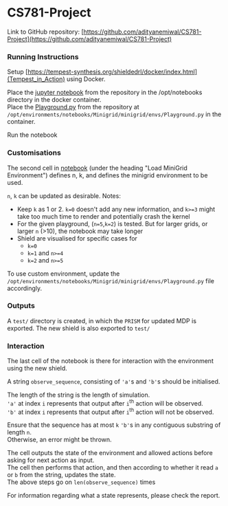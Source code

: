 # CS781-Project
Link to GitHub repository: [https://github.com/adityanemiwal/CS781-Project](https://github.com/adityanemiwal/CS781-Project)

### Running Instructions
Setup [https://tempest-synthesis.org/shieldedrl/docker/index.html](Tempest_in_Action) using Docker.

Place the [jupyter notebook](shieldSynthesis.ipynb) from the repository in the /opt/notebooks directory in the docker container.<br>
Place the [Playground.py](Playground.py) from the repository at `/opt/environments/notebooks/Minigrid/minigrid/envs/Playground.py` in the container.

Run the notebook

### Customisations 
The second cell in [notebook](shieldSynthesis.ipynb) (under the heading "Load MiniGrid Environment") defines n, k, and defines the minigrid environment to be used.

`n`, `k` can be updated as desirable. Notes:
- Keep `k` as 1 or 2. `k=0` doesn't add any new information, and `k>=3` might take too much time to render and potentially crash the kernel
- For the given playground, (`n=5`,`k=2`) is tested. But for larger grids, or larger `n` (>10), the notebook may take longer
- Shield are visualised for specific cases for
  - `k=0`
  - `k=1` and `n>=4`
  - `k=2` and `n>=5`

To use custom environment, update the `/opt/environments/notebooks/Minigrid/minigrid/envs/Playground.py` file accordingly.

### Outputs
A `test/` directory is created, in which the `PRISM` for updated MDP is exported.
The new shield is also exported to `test/`

### Interaction
The last cell of the notebook is there for interaction with the environment using the new shield.

A string `observe_sequence`, consisting of `'a'`s and `'b'`s should be initialised. 

The length of the string is the length of simulation.<br>
`'a'` at index `i` represents that output after `i`<sup>th</sup> action will be observed.<br>
`'b'` at index `i` represents that output after `i`<sup>th</sup> action will not be observed.

Ensure that the sequence has at most `k` `'b'`s in any contiguous substring of length `n`.<br>
Otherwise, an error might be thrown.

The cell outputs the state of the environment and allowed actions before asking for next action as input.<br>
The cell then performs that action, and then according to whether it read `a` or `b` from the string, updates the state.<br>
The above steps go on `len(observe_sequence)` times

For information regarding what a state represents, please check the report.



